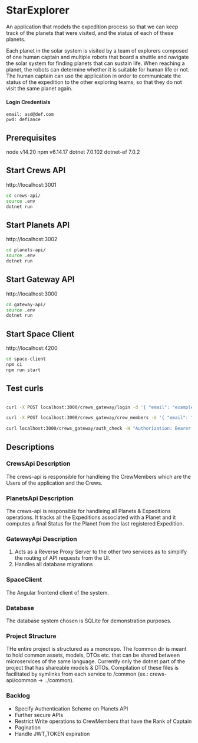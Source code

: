 # StarExplorer

An application that models the expedition process so that we can
keep track of the planets that were visited, and the status of each of these planets.

Each planet in the solar system is visited by a team of explorers composed of one
human captain and multiple robots that board a shuttle and navigate the solar system
for finding planets that can sustain life. When reaching a planet, the robots can
determine whether it is suitable for human life or not. The human captain can use the
application in order to communicate the status of the expedition to the other exploring
teams, so that they do not visit the same planet again.


#### Login Credentials
```
email: asd@def.com
pwd: defiance
```

## Prerequisites

node v14.20
npm v6.14.17
dotnet 7.0.102
dotnet-ef 7.0.2

## Start Crews API

http://localhost:3001
```bash
cd crews-api/
source .env
dotnet run
```

## Start Planets API

http://localhost:3002
```bash
cd planets-api/
source .env
dotnet run
```


## Start Gateway API

http://localhost:3000

```bash
cd gateway-api/
source .env
dotnet run
```

## Start Space Client

http://localhost:4200

```bash
cd space-client
npm ci
npm run start
```

## Test curls

```bash

curl -X POST localhost:3000/crews_gateway/login -d '{ "email": "example@email.com", "password": "examplepassword" }' -H 'Content-Type: application/json' -v

curl -X POST localhost:3000/crews_gateway/crew_members -d '{ "email": "examplepassword", "name": "Example Name", "password": "examplepassword" }' -H 'Content-Type: application/json' -v -H 'Authorization: Bearer {token}'

curl localhost:3000/crews_gateway/auth_check -H "Authorization: Bearer {token}" -v
```

## Descriptions

###  CrewsApi Description

The crews-api is responsible for handleing the CrewMembers which are the Users of the application and the Crews.

###  PlanetsApi Description

The crews-api is responsible for handleing all Planets & Expeditions operations. It tracks all the Expeditions associated with a Planet and it computes a final Status for the Planet from the last registered Expedition.

### GatewayApi Description

1. Acts as a Reverse Proxy Server to the other two services as to simplify the routing of API requests from the UI.
2. Handles all database migrations

### SpaceClient

The Angular frontend client of the system.


### Database

The database system chosen is SQLite for demonstration purposes.

### Project Structure

THe entire project is structured as a monorepo. The /common dir is meant to hold common assets, models, DTOs etc. that can be shared between microservices of the same language. Currently only the dotnet part of the project that has shareable models & DTOs. Compilation of these files is facilitated by symlinks from each service to /common (ex.: crews-api/common -> ../common).


### Backlog

- Specify Authentication Scheme on Planets API
- Further secure APIs
- Restrict Write operations to CrewMembers that have the Rank of Captain
- Pagination
- Handle JWT_TOKEN expiration